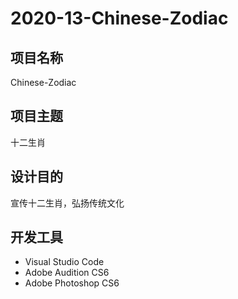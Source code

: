 # 2020-13-Chinese-Zodiac
## 项目名称
Chinese-Zodiac
## 项目主题
十二生肖
## 设计目的
宣传十二生肖，弘扬传统文化
## 开发工具
- Visual Studio Code
- Adobe Audition CS6
- Adobe Photoshop CS6
